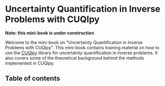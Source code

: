 # Uncertainty Quantification in Inverse Problems with CUQIpy

**Note: this mini-book is under construction**

Welcome to the mini-book on "Uncertainty Quantification in Inverse Problems with CUQIpy".
This mini-book contains training material on how to use the [CUQIpy](https://github.com/CUQI-DTU/CUQIpy) library for uncertainty quantification in inverse problems. It also covers some of the theoretical background behind the methods implemented in CUQIpy.


## Table of contents

```{tableofcontents}
```

